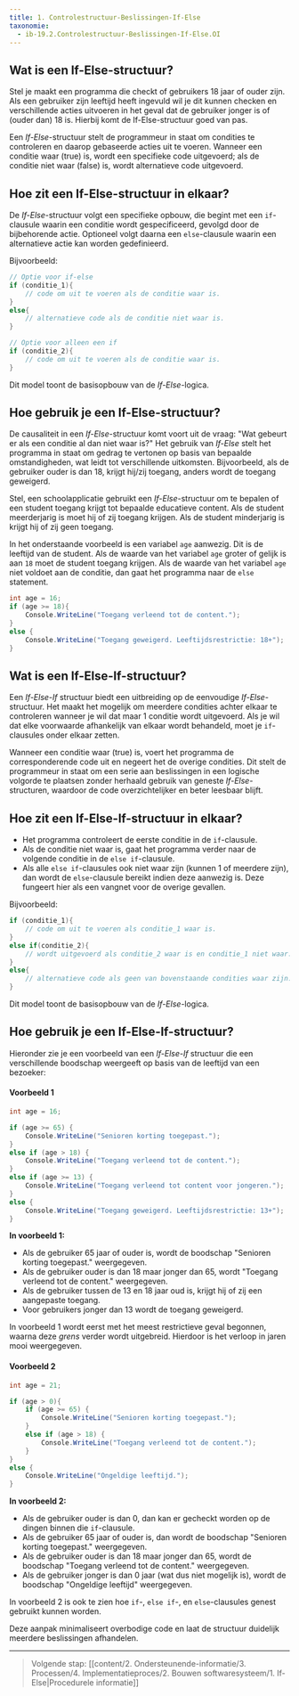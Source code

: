```yaml
---
title: 1. Controlestructuur-Beslissingen-If-Else
taxonomie:
  - ib-19.2.Controlestructuur-Beslissingen-If-Else.OI
---
```


## Wat is een If-Else-structuur?
Stel je maakt een programma die checkt of gebruikers 18 jaar of ouder zijn. Als een gebruiker zijn leeftijd heeft ingevuld wil je dit kunnen checken en verschillende acties uitvoeren in het geval dat de gebruiker jonger is of (ouder dan) 18 is. Hierbij komt de If-Else-structuur goed van pas.

Een *If-Else*-structuur stelt de programmeur in staat om condities te controleren en daarop gebaseerde acties uit te voeren. Wanneer een conditie waar (true) is, wordt een specifieke code uitgevoerd; als de conditie niet waar (false) is, wordt alternatieve code uitgevoerd.
## Hoe zit een If-Else-structuur in elkaar?
De *If-Else*-structuur volgt een specifieke opbouw, die begint met een `if`-clausule waarin een conditie wordt gespecificeerd, gevolgd door de bijbehorende actie. Optioneel volgt daarna een `else`-clausule waarin een alternatieve actie kan worden gedefinieerd. 

Bijvoorbeeld:
```C#
// Optie voor if-else
if (conditie_1){
	// code om uit te voeren als de conditie waar is.
}
else{
    // alternatieve code als de conditie niet waar is.
}

// Optie voor alleen een if
if (conditie_2){
	// code om uit te voeren als de conditie waar is.
}
```
  Dit model toont de basisopbouw van de *If-Else*-logica.

## Hoe gebruik je een If-Else-structuur?
De causaliteit in een *If-Else*-structuur komt voort uit de vraag: "Wat gebeurt er als een conditie al dan niet waar is?" Het gebruik van *If-Else* stelt het programma in staat om gedrag te vertonen op basis van bepaalde omstandigheden, wat leidt tot verschillende uitkomsten. Bijvoorbeeld, als de gebruiker ouder is dan 18, krijgt hij/zij toegang, anders wordt de toegang geweigerd.

Stel, een schoolapplicatie gebruikt een *If-Else*-structuur om te bepalen of een student toegang krijgt tot bepaalde educatieve content. Als de student meerderjarig is moet hij of zij toegang krijgen. Als de student minderjarig is krijgt hij of zij geen toegang.

In het onderstaande voorbeeld is een variabel `age` aanwezig. Dit is de leeftijd van de student.
Als de waarde van het variabel `age` groter of gelijk is aan `18` moet de student toegang krijgen.
Als de waarde van het variabel `age` niet voldoet aan de conditie, dan gaat het programma naar de `else` statement.
```C#
int age = 16;
if (age >= 18){
    Console.WriteLine("Toegang verleend tot de content.");
}
else {
    Console.WriteLine("Toegang geweigerd. Leeftijdsrestrictie: 18+");
}
```

## Wat is een If-Else-If-structuur?
Een *If-Else-If* structuur biedt een uitbreiding op de eenvoudige *If-Else*-structuur. Het maakt het mogelijk om meerdere condities achter elkaar te controleren wanneer je wil dat maar 1 conditie wordt uitgevoerd. Als je wil dat elke voorwaarde afhankelijk van elkaar wordt behandeld, moet je `if`-clausules onder elkaar zetten. 

Wanneer een conditie waar (true) is, voert het programma de corresponderende code uit en negeert het de overige condities. Dit stelt de programmeur in staat om een serie aan beslissingen in een logische volgorde te plaatsen zonder herhaald gebruik van geneste *If-Else*-structuren, waardoor de code overzichtelijker en beter leesbaar blijft.

## Hoe zit een If-Else-If-structuur in elkaar?
- Het programma controleert de eerste conditie in de `if`-clausule.
- Als de conditie niet waar is, gaat het programma verder naar de volgende conditie in de `else if`-clausule.
- Als alle `else if`-clausules ook niet waar zijn (kunnen 1 of meerdere zijn), dan wordt de `else`-clausule bereikt indien deze aanwezig is. Deze fungeert hier als een vangnet voor de overige gevallen.

Bijvoorbeeld:
```C#
if (conditie_1){
	// code om uit te voeren als conditie_1 waar is.
}
else if(conditie_2){
	// wordt uitgevoerd als conditie_2 waar is en conditie_1 niet waar.
}
else{
    // alternatieve code als geen van bovenstaande condities waar zijn.
}
```
  Dit model toont de basisopbouw van de *If-Else*-logica.

## Hoe gebruik je een If-Else-If-structuur?
Hieronder zie je een voorbeeld van een *If-Else-If* structuur die een verschillende boodschap weergeeft op basis van de leeftijd van een bezoeker:


#### Voorbeeld 1
```C#
int age = 16;

if (age >= 65) {
    Console.WriteLine("Senioren korting toegepast.");
}
else if (age > 18) {
    Console.WriteLine("Toegang verleend tot de content.");
}
else if (age >= 13) {
    Console.WriteLine("Toegang verleend tot content voor jongeren.");
}
else {
    Console.WriteLine("Toegang geweigerd. Leeftijdsrestrictie: 13+");
}
```

**In voorbeeld 1:**
- Als de gebruiker 65 jaar of ouder is, wordt de boodschap "Senioren korting toegepast." weergegeven.
- Als de gebruiker ouder is dan 18 maar jonger dan 65, wordt "Toegang verleend tot de content." weergegeven.
- Als de gebruiker tussen de 13 en 18 jaar oud is, krijgt hij of zij een aangepaste toegang.
- Voor gebruikers jonger dan 13 wordt de toegang geweigerd.

In voorbeeld 1 wordt eerst met het meest restrictieve geval begonnen, waarna deze *grens* verder wordt uitgebreid. Hierdoor is het verloop in jaren mooi weergegeven.

#### Voorbeeld 2
``` csharp
int age = 21;

if (age > 0){
	if (age >= 65) {
	    Console.WriteLine("Senioren korting toegepast.");
	}
	else if (age > 18) {
	    Console.WriteLine("Toegang verleend tot de content.");
	}
}
else {
    Console.WriteLine("Ongeldige leeftijd.");
}
```

**In voorbeeld 2:**
- Als de gebruiker ouder is dan 0, dan kan er gecheckt worden op de dingen binnen die `if`-clausule.
- Als de gebruiker 65 jaar of ouder is, dan wordt de boodschap "Senioren korting toegepast." weergegeven.
- Als de gebruiker ouder is dan 18 maar jonger dan 65, wordt de boodschap "Toegang verleend tot de content." weergegeven.
- Als de gebruiker jonger is dan 0 jaar (wat dus niet mogelijk is), wordt de boodschap "Ongeldige leeftijd" weergegeven.

In voorbeeld 2 is ook te zien hoe `if`-, `else if`-, en `else`-clausules genest gebruikt kunnen worden.

Deze aanpak minimaliseert overbodige code en laat de structuur duidelijk meerdere beslissingen afhandelen.

---
> Volgende stap: [[content/2. Ondersteunende-informatie/3. Processen/4. Implementatieproces/2. Bouwen softwaresysteem/1. If-Else|Procedurele informatie]]